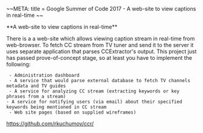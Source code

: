 \~\~META: title = Google Summer of Code 2017 - A web-site to view
captions in real-time \~\~

 **A web-site to view captions in real-time\*\*

There is a a web-site which allows viewing caption stream in real-time
from web-browser. To fetch CC stream from TV tuner and send it to the
server it uses separate application that parses CCExtractor\'s output.
This project just has passed prove-of-concept stage, so at least you
have to implement the following:

` - Administration dashboard`\
` - A service that would parse external database to fetch TV channels metadata and TV guides`\
` - A service for analyzing CC stream (extracting keywords or key phrases from a stream)`\
` - A service for notifying users (via email) about their specified keywords being mentioned in CC stream  `\
` - Web site pages (based on supplied wireframes)`

<https://github.com/rkuchumov/ccr/>
